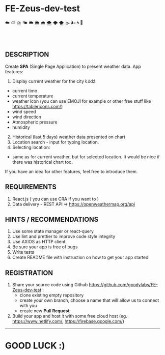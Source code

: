 # **FE-Zeus-dev-test**
☁️ ⛅	⛈️ 🌤️	🌥️ 🌦️	🌧️ 🌨️	🌩️ 🌪️	🌫️ 🌬️ 🌀 🌈

<br/><br/>

## DESCRIPTION
Create **SPA** (Single Page Application) to present weather data.
App features:
1. Display current weather for the city Łódź:
  - current time
  - current temperature
  - weather icon (you can use EMOJI for example or other free stuff like https://tablericons.com/)
  - wind speed
  - wind direction
  - Atmospheric pressure
  - humidity
2. Historical (last 5 days) weather data presented on chart
3. Location search - input for typing location.
4. Selecting location:
  - same as for current weather, but for selected location. It would be nice if there was historical chart too.

If you have an idea for other features, feel free to introduce them.


## REQUIREMENTS
1. React.js ( you can use CRA if you want to )
2. Data delivery - REST API => https://openweathermap.org/api 

## HINTS / RECOMMENDATIONS
1. Use some state manager or react-query
2. Use lint and prettier to improve code style integrity
3. Use AXIOS as HTTP client
4. Be sure your app is free of bugs
5. Write tests
6. Create README file with instruction on how to get your app started

## REGISTRATION
1. Share your source code using Github https://github.com/goodylabs/FE-Zeus-dev-test :
   - clone existing empty repository
   - create your own branch, choose a name that will allow us to connect with you
   - create new **Pull Request**
2. Build your app and host it with some free cloud host (eg. https://www.netlify.com/, https://firebase.google.com/)

---
# GOOD LUCK :)
